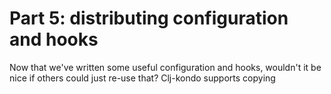 # Part 5: distributing configuration and hooks

Now that we've written some useful configuration and hooks, wouldn't it be nice if others could just re-use that?
Clj-kondo supports copying
